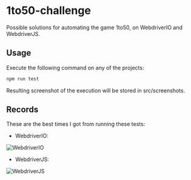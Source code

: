 # 1to50-challenge
Possible solutions for automating the game 1to50, on WebdriverIO and WebdriverJS.

## Usage
Execute the following command on any of the projects:
```javascript
npm run test
```
Resulting screenshot of the execution will be stored in src/screenshots.

## Records 
These are the best times I got from running these tests: 

- WebdriverIO:


![WebdriverIO](https://github.com/Luiszambra97/1to50-challenge/blob/master/webdriverio-example/src/record/record.png)


- WebdriverJS:


![WebdriverJS](https://github.com/Luiszambra97/1to50-challenge/blob/master/webdriverjs-example/src/record/record.png)
